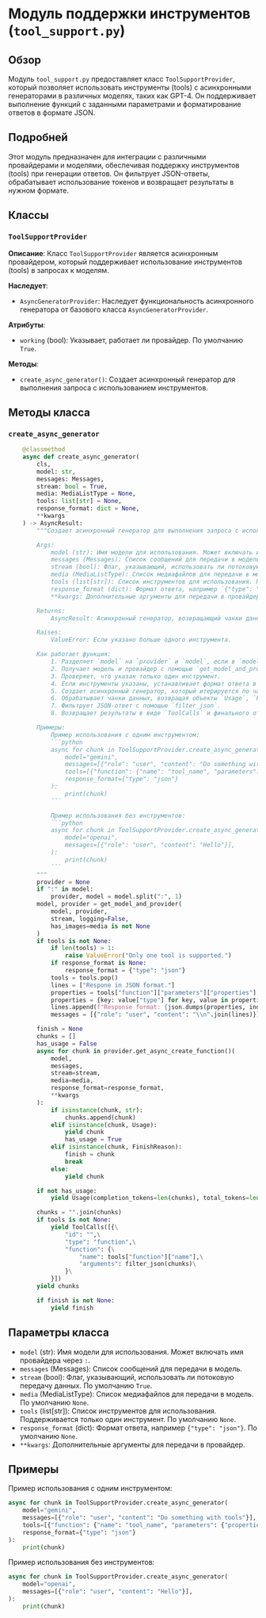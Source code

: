 # Модуль поддержки инструментов (`tool_support.py`)

## Обзор

Модуль `tool_support.py` предоставляет класс `ToolSupportProvider`, который позволяет использовать инструменты (tools) с асинхронными генераторами в различных моделях, таких как GPT-4. Он поддерживает выполнение функций с заданными параметрами и форматирование ответов в формате JSON.

## Подробней

Этот модуль предназначен для интеграции с различными провайдерами и моделями, обеспечивая поддержку инструментов (tools) при генерации ответов. Он фильтрует JSON-ответы, обрабатывает использование токенов и возвращает результаты в нужном формате.

## Классы

### `ToolSupportProvider`

**Описание**: Класс `ToolSupportProvider` является асинхронным провайдером, который поддерживает использование инструментов (tools) в запросах к моделям.

**Наследует**:
- `AsyncGeneratorProvider`: Наследует функциональность асинхронного генератора от базового класса `AsyncGeneratorProvider`.

**Атрибуты**:
- `working` (bool): Указывает, работает ли провайдер. По умолчанию `True`.

**Методы**:
- `create_async_generator()`: Создает асинхронный генератор для выполнения запроса с использованием инструментов.

## Методы класса

### `create_async_generator`

```python
    @classmethod
    async def create_async_generator(
        cls,
        model: str,
        messages: Messages,
        stream: bool = True,
        media: MediaListType = None,
        tools: list[str] = None,
        response_format: dict = None,
        **kwargs
    ) -> AsyncResult:
        """Создает асинхронный генератор для выполнения запроса с использованием инструментов.

        Args:
            model (str): Имя модели для использования. Может включать имя провайдера через `:`.
            messages (Messages): Список сообщений для передачи в модель.
            stream (bool): Флаг, указывающий, использовать ли потоковую передачу данных. По умолчанию `True`.
            media (MediaListType): Список медиафайлов для передачи в модель. По умолчанию `None`.
            tools (list[str]): Список инструментов для использования. Поддерживается только один инструмент. По умолчанию `None`.
            response_format (dict): Формат ответа, например `{"type": "json"}`. По умолчанию `None`.
            **kwargs: Дополнительные аргументы для передачи в провайдер.

        Returns:
            AsyncResult: Асинхронный генератор, возвращающий чанки данных, `Usage` и `ToolCalls`.

        Raises:
            ValueError: Если указано больше одного инструмента.

        Как работает функция:
            1. Разделяет `model` на `provider` и `model`, если в `model` есть `:`.
            2. Получает модель и провайдер с помощью `get_model_and_provider`.
            3. Проверяет, что указан только один инструмент.
            4. Если инструменты указаны, устанавливает формат ответа в JSON и добавляет инструкции в сообщения.
            5. Создает асинхронный генератор, который итерируется по чанкам данных от провайдера.
            6. Обрабатывает чанки данных, возвращая объекты `Usage`, `FinishReason` и `ToolCalls`.
            7. Фильтрует JSON-ответ с помощью `filter_json`.
            8. Возвращает результаты в виде `ToolCalls` и финального ответа.

        Примеры:
            Пример использования с одним инструментом:
            ```python
            async for chunk in ToolSupportProvider.create_async_generator(
                model="gemini",
                messages=[{"role": "user", "content": "Do something with tools"}],
                tools=[{"function": {"name": "tool_name", "parameters": {"properties": {}}}}],
                response_format={"type": "json"}
            ):
                print(chunk)
            ```

            Пример использования без инструментов:
            ```python
            async for chunk in ToolSupportProvider.create_async_generator(
                model="openai",
                messages=[{"role": "user", "content": "Hello"}],
            ):
                print(chunk)
            ```
        """
        provider = None
        if ":" in model:
            provider, model = model.split(":", 1)
        model, provider = get_model_and_provider(
            model, provider,
            stream, logging=False,
            has_images=media is not None
        )
        if tools is not None:
            if len(tools) > 1:
                raise ValueError("Only one tool is supported.")
            if response_format is None:
                response_format = {"type": "json"}
            tools = tools.pop()
            lines = ["Respone in JSON format."]
            properties = tools["function"]["parameters"]["properties"]
            properties = {key: value["type"] for key, value in properties.items()}
            lines.append(f"Response format: {json.dumps(properties, indent=2)}")
            messages = [{"role": "user", "content": "\\n".join(lines)}] + messages

        finish = None
        chunks = []
        has_usage = False
        async for chunk in provider.get_async_create_function()(
            model,
            messages,
            stream=stream,
            media=media,
            response_format=response_format,
            **kwargs
        ):
            if isinstance(chunk, str):
                chunks.append(chunk)
            elif isinstance(chunk, Usage):
                yield chunk
                has_usage = True
            elif isinstance(chunk, FinishReason):
                finish = chunk
                break
            else:
                yield chunk

        if not has_usage:
            yield Usage(completion_tokens=len(chunks), total_tokens=len(chunks))

        chunks = "".join(chunks)
        if tools is not None:
            yield ToolCalls([{\
                "id": "",\
                "type": "function",\
                "function": {\
                    "name": tools["function"]["name"],\
                    "arguments": filter_json(chunks)\
                }\
            }])
        yield chunks

        if finish is not None:
            yield finish
```

## Параметры класса

- `model` (str): Имя модели для использования. Может включать имя провайдера через `:`.
- `messages` (Messages): Список сообщений для передачи в модель.
- `stream` (bool): Флаг, указывающий, использовать ли потоковую передачу данных. По умолчанию `True`.
- `media` (MediaListType): Список медиафайлов для передачи в модель. По умолчанию `None`.
- `tools` (list[str]): Список инструментов для использования. Поддерживается только один инструмент. По умолчанию `None`.
- `response_format` (dict): Формат ответа, например `{"type": "json"}`. По умолчанию `None`.
- `**kwargs`: Дополнительные аргументы для передачи в провайдер.

## Примеры

Пример использования с одним инструментом:

```python
async for chunk in ToolSupportProvider.create_async_generator(
    model="gemini",
    messages=[{"role": "user", "content": "Do something with tools"}],
    tools=[{"function": {"name": "tool_name", "parameters": {"properties": {}}}}],
    response_format={"type": "json"}
):
    print(chunk)
```

Пример использования без инструментов:

```python
async for chunk in ToolSupportProvider.create_async_generator(
    model="openai",
    messages=[{"role": "user", "content": "Hello"}],
):
    print(chunk)
```